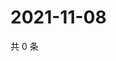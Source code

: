 # 2021-11-08

共 0 条

<!-- BEGIN WEIBO -->
<!-- 最后更新时间 Mon Nov 08 2021 14:17:12 GMT+0800 (China Standard Time) -->

<!-- END WEIBO -->
